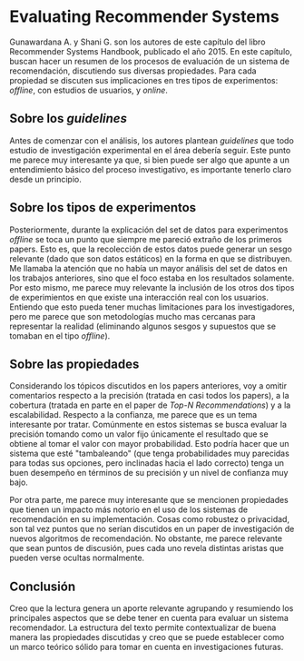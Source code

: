 # Evaluating Recommender Systems

Gunawardana A. y Shani G. son los autores de este capítulo del libro Recommender Systems Handbook, publicado el año 2015. En este capítulo, buscan hacer un resumen de los procesos de evaluación de un sistema de recomendación, discutiendo sus diversas propiedades. Para cada propiedad se discuten sus implicaciones en tres tipos de experimentos: *offline*, con estudios de usuarios, y *online*. 

## Sobre los *guidelines*

Antes de comenzar con el análisis, los autores plantean *guidelines* que todo estudio de investigación experimental en el área debería seguir. Este punto me parece muy interesante ya que, si bien puede ser algo que apunte a un entendimiento básico del proceso investigativo, es importante tenerlo claro desde un principio.

## Sobre los tipos de experimentos

Posteriormente, durante la explicación del set de datos para experimentos *offline* se toca un punto que siempre me pareció extraño de los primeros papers. Esto es, que la recolección de estos datos puede generar un sesgo relevante (dado que son datos estáticos) en la forma en que se distribuyen. Me llamaba la atención que no había un mayor análisis del set de datos en los trabajos anteriores, sino que el foco estaba en los resultados solamente. Por esto mismo, me parece muy relevante la inclusión de los otros dos tipos de experimientos en que existe una interacción real con los usuarios. Entiendo que esto pueda tener muchas limitaciones para los investigadores, pero me parece que son metodologías mucho mas cercanas para representar la realidad (eliminando algunos sesgos y supuestos que se tomaban en el tipo *offline*).

## Sobre las propiedades

Considerando los tópicos discutidos en los papers anteriores, voy a omitir comentarios respecto a la precisión (tratada en casi todos los papers), a la cobertura (tratada en parte en el paper de *Top-N Recommendations*) y a la escalabilidad. Respecto a la confianza, me parece que es un tema interesante por tratar. Comúnmente en estos sistemas se busca evaluar la precisión tomando como un valor fijo únicamente el resultado que se obtiene al tomar el valor con mayor probabilidad. Esto podría hacer que un sistema que esté "tambaleando" (que tenga probabilidades muy parecidas para todas sus opciones, pero inclinadas hacia el lado correcto) tenga un buen desempeño en términos de su precisión y un nivel de confianza muy bajo.

Por otra parte, me parece muy interesante que se mencionen propiedades que tienen un impacto más notorio en el uso de los sistemas de recomendación en su implementación. Cosas como robustez o privacidad, son tal vez puntos que no serían discutidos en un paper de investigación de nuevos algoritmos de recomendación. No obstante, me parece relevante que sean puntos de discusión, pues cada uno revela distintas aristas que pueden verse ocultas normalmente.

## Conclusión

Creo que la lectura genera un aporte relevante agrupando y resumiendo los principales aspectos que se debe tener en cuenta para evaluar un sistema recomendador. La estructura del texto permite contextualizar de buena manera las propiedades discutidas y creo que se puede establecer como un marco teórico sólido para tomar en cuenta en investigaciones futuras.
